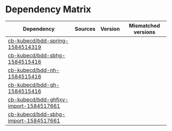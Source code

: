 # Dependency Matrix

Dependency | Sources | Version | Mismatched versions
---------- | ------- | ------- | -------------------
[cb-kubecd/bdd-spring-1584514319](https://github.com/cb-kubecd/bdd-spring-1584514319.git) |  | []() | 
[cb-kubecd/bdd-sbhg-1584515416](https://github.com/cb-kubecd/bdd-sbhg-1584515416.git) |  | []() | 
[cb-kubecd/bdd-nh-1584515416](https://github.com/cb-kubecd/bdd-nh-1584515416.git) |  | []() | 
[cb-kubecd/bdd-gh-1584515416](https://github.com/cb-kubecd/bdd-gh-1584515416.git) |  | []() | 
[cb-kubecd/bdd-ghfjxy-import-1584517661](https://github.com/cb-kubecd/bdd-ghfjxy-import-1584517661.git) |  | []() | 
[cb-kubecd/bdd-sbhg-import-1584517661](https://github.com/cb-kubecd/bdd-sbhg-import-1584517661.git) |  | []() | 
